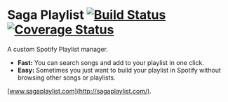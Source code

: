 # Saga Playlist [![Build Status](https://travis-ci.org/lkameya/sagaplaylist.svg?branch=master)](https://travis-ci.org/lkameya/sagaplaylist) [![Coverage Status](https://coveralls.io/repos/github/lkameya/spotlight/badge.svg?branch=master)](https://coveralls.io/github/lkameya/spotlight?branch=master)

A custom Spotify Playlist manager.

* **Fast:** You can search songs and add to your playlist in one click.
* **Easy:** Sometimes you just want to build your playlist in Spotify without browsing other songs or playlists.

[www.sagaplaylist.com](http://sagaplaylist.com/).

